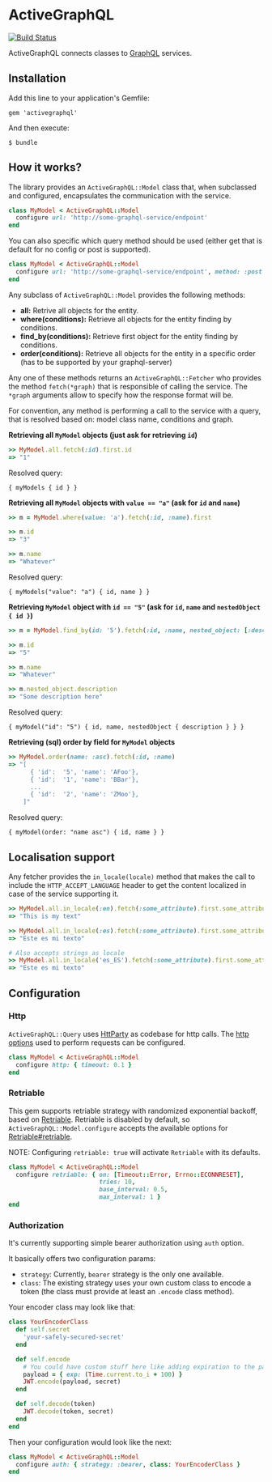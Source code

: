 # ActiveGraphQL

[![Build Status](https://travis-ci.org/wakoopa/activegraphql.png)](https://travis-ci.org/wakoopa/activegraphql)

ActiveGraphQL connects classes to [GraphQL](http://graphql.org/) services.

## Installation

Add this line to your application's Gemfile:

```
gem 'activegraphql'
```

And then execute:

```
$ bundle
```

## How it works?

The library provides an `ActiveGraphQL::Model` class that, when subclassed and configured, encapsulates the communication with the service.

```ruby
class MyModel < ActiveGraphQL::Model
  configure url: 'http://some-graphql-service/endpoint'
end
```

You can also specific which query method should be used (either get that is default for no config or post is supported).

```ruby
class MyModel < ActiveGraphQL::Model
  configure url: 'http://some-graphql-service/endpoint', method: :post
end
```

Any subclass of `ActiveGraphQL::Model` provides the following methods:

- **all:** Retrive all objects for the entity.
- **where(conditions):** Retrieve all objects for the entity finding by conditions.
- **find_by(conditions):** Retrieve first object for the entity finding by conditions.
- **order(conditions):** Retrieve all objects for the entity in a specific order (has to be supported by your graphql-server)

Any one of these methods returns an `ActiveGraphQL::Fetcher` who provides the method `fetch(*graph)` that is responsible of calling the service. The `*graph` arguments allow to specify how the response format will be.

For convention, any method is performing a call to the service with a query, that is resolved based on: model class name, conditions and graph.

**Retrieving all `MyModel` objects (just ask for retrieving `id`)**

```ruby
>> MyModel.all.fetch(:id).first.id
=> "1"
```

Resolved query:

```
{ myModels { id } }
```

**Retrieving all `MyModel` objects with `value == "a"` (ask for `id` and `name`)**

```ruby
>> m = MyModel.where(value: 'a').fetch(:id, :name).first

>> m.id
=> "3"

>> m.name
=> "Whatever"
```

Resolved query:

```
{ myModels("value": "a") { id, name } }
```

**Retrieving `MyModel` object with `id == "5"` (ask for `id`, `name` and `nestedObject { id }`)**

```ruby
>> m = MyModel.find_by(id: '5').fetch(:id, :name, nested_object: [:description])

>> m.id
=> "5"

>> m.name
=> "Whatever"

>> m.nested_object.description
=> "Some description here"
```

Resolved query:

```
{ myModel("id": "5") { id, name, nestedObject { description } } }
```

**Retrieving (sql) order by field for `MyModel` objects**

```ruby
>> MyModel.order(name: :asc).fetch(:id, :name)
=> "[
      { 'id':  '5', 'name': 'AFoo'},
      { 'id':  '1', 'name': 'BBar'},
      ...
      { 'id':  '2', 'name': 'ZMoo'},
    ]"
```

Resolved query:

```
{ myModel(order: "name asc") { id, name } }
```

## Localisation support
Any fetcher provides the `in_locale(locale)` method that makes the call to include the `HTTP_ACCEPT_LANGUAGE` header to get the content localized in case of the service supporting it.

```ruby
>> MyModel.all.in_locale(:en).fetch(:some_attribute).first.some_attribute
=> "This is my text"

>> MyModel.all.in_locale(:es).fetch(:some_attribute).first.some_attribute
=> "Este es mi texto"

# Also accepts strings as locale
>> MyModel.all.in_locale('es_ES').fetch(:some_attribute).first.some_attribute
=> "Este es mi texto"
```

## Configuration
### Http
`ActiveGraphQL::Query` uses [HttParty](https://github.com/jnunemaker/httparty) as codebase for http calls.
The [http options](http://www.rubydoc.info/github/jnunemaker/httparty/HTTParty/ClassMethods) used to perform requests can be configured.

```ruby
class MyModel < ActiveGraphQL::Model
  configure http: { timeout: 0.1 }
end
```

### Retriable
This gem supports retriable strategy with randomized exponential backoff, based on [Retriable](https://github.com/kamui/retriable).
Retriable is disabled by default, so `ActiveGraphQL::Model.configure` accepts the available options for [Retriable#retriable](https://github.com/kamui/retriable#options).

NOTE: Configuring `retriable: true` will activate `Retriable` with its defaults.

```ruby
class MyModel < ActiveGraphQL::Model
  configure retriable: { on: [Timeout::Error, Errno::ECONNRESET],
                         tries: 10,
                         base_interval: 0.5,
                         max_interval: 1 }
end
```

### Authorization
It's currently supporting simple bearer authorization using `auth` option.

It basically offers two configuration params:

- `strategy`: Currently, `bearer` strategy is the only one available.
- `class`: The existing strategy uses your own custom class to encode a token (the class must provide at least an `.encode` class method).

Your encoder class may look like that:
```ruby
class YourEncoderClass
  def self.secret
    'your-safely-secured-secret'
  end

  def self.encode
    # You could have custom stuff here like adding expiration to the payload.
    payload = { exp: (Time.current.to_i + 100) }
    JWT.encode(payload, secret)
  end

  def self.decode(token)
    JWT.decode(token, secret)
  end
end
```

Then your configuration would look like the next:
```ruby
class MyModel < ActiveGraphQL::Model
  configure auth: { strategy: :bearer, class: YourEncoderClass }
end
```
